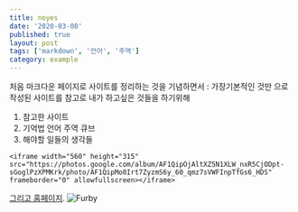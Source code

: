 ```yaml
---
title: noyes
date: '2020-03-08'
published: true
layout: post
tags: ['markdown', '언어', '주역']
category: example
---
```


처음 마크다운 페이지로 사이트를 정리하는 것을 기념하면서 :
가장기본적인 것만 으로 작성된 사이트를 참고로 내가 하고싶은 것들을 하기위해

1. 참고한 사이트
2. 기억법
   언어
   주역
   큐브
3. 해야할 일들의 생각들
```
<iframe width="560" height="315" src="https://photos.google.com/album/AF1QipOjAltXZ5N1XLW_nxR5CjODpt-sGoglPzXPMKrk/photo/AF1QipMo0Irt7ZyzmS6y_60_qmz7sVWFInpTfGs6_HDS" frameborder="0" allowfullscreen></iframe>
```
[그리고 홈페이지](https://1004if.netlify.com/blog).
![Furby](../assets/furby.png)
<!--stackedit_data:
eyJoaXN0b3J5IjpbOTk4NDU2NzA5LDE1MzE4ODEyXX0=
-->